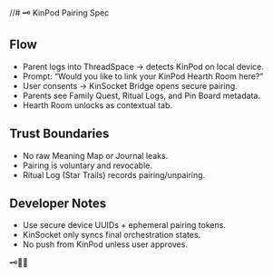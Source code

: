 //# 🗝️ KinPod Pairing Spec

## Flow
- Parent logs into ThreadSpace → detects KinPod on local device.
- Prompt: “Would you like to link your KinPod Hearth Room here?”
- User consents → KinSocket Bridge opens secure pairing.
- Parents see Family Quest, Ritual Logs, and Pin Board metadata.
- Hearth Room unlocks as contextual tab.

## Trust Boundaries
- No raw Meaning Map or Journal leaks.
- Pairing is voluntary and revocable.
- Ritual Log (Star Trails) records pairing/unpairing.

## Developer Notes
- Use secure device UUIDs + ephemeral pairing tokens.
- KinSocket only syncs final orchestration states.
- No push from KinPod unless user approves.

🗝️🌙✨
